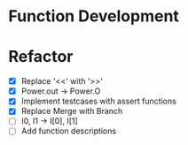 

# Function Development






# Refactor
- [x] Replace '<<' with '>>'
- [x] Power.out -> Power.O
- [x] Implement testcases with assert functions
- [x] Replace Merge with Branch
- [ ] I0, I1 -> I[0], I[1]
- [ ] Add function descriptions
